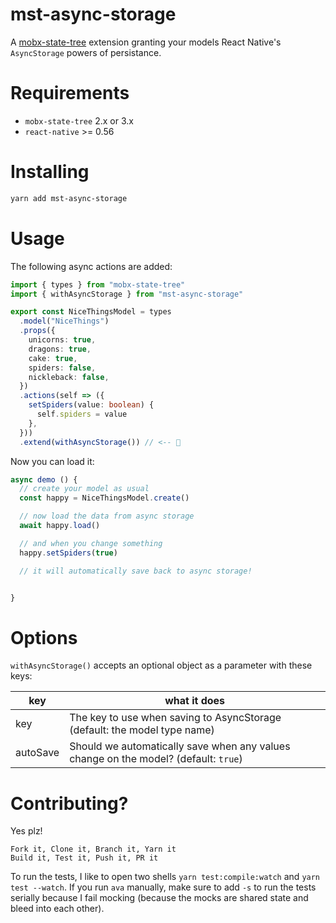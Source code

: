 # mst-async-storage

A [mobx-state-tree](https://github.com/mobxjs/mobx-state-tree) extension granting your models React Native's `AsyncStorage` powers of persistance.

# Requirements

- `mobx-state-tree` 2.x or 3.x
- `react-native` >= 0.56

# Installing

```sh
yarn add mst-async-storage
```

# Usage

The following async actions are added:

```ts
import { types } from "mobx-state-tree"
import { withAsyncStorage } from "mst-async-storage"

export const NiceThingsModel = types
  .model("NiceThings")
  .props({
    unicorns: true,
    dragons: true,
    cake: true,
    spiders: false,
    nickleback: false,
  })
  .actions(self => ({
    setSpiders(value: boolean) {
      self.spiders = value
    },
  }))
  .extend(withAsyncStorage()) // <-- 🎉
```

Now you can load it:

```js
async demo () {
  // create your model as usual
  const happy = NiceThingsModel.create()

  // now load the data from async storage
  await happy.load()

  // and when you change something
  happy.setSpiders(true)

  // it will automatically save back to async storage!


}
```

# Options

`withAsyncStorage()` accepts an optional object as a parameter with these keys:

| key      | what it does                                                                        |
| -------- | ----------------------------------------------------------------------------------- |
| key      | The key to use when saving to AsyncStorage (default: the model type name)           |
| autoSave | Should we automatically save when any values change on the model? (default: `true`) |

# Contributing?

Yes plz!

```
Fork it, Clone it, Branch it, Yarn it
Build it, Test it, Push it, PR it
```

To run the tests, I like to open two shells `yarn test:compile:watch` and `yarn test --watch`. If you run `ava` manually, make sure to add `-s` to run the tests serially because I fail mocking (because the mocks are shared state and bleed into each other).
